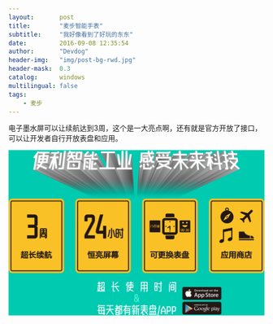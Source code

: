 ```yaml
---
layout:       post
title:        "麦步智能手表"
subtitle:     "我好像看到了好玩的东东"
date:         2016-09-08 12:35:54
author:       "Devdog"
header-img:   "img/post-bg-rwd.jpg"
header-mask:  0.3
catalog:      windows
multilingual: false
tags:
    - 麦步
---
```



电子墨水屏可以让续航达到3周，这个是一大亮点啊，还有就是官方开放了接口，可以让开发者自行开放表盘和应用。

![MaibuWatch](/img/in-post/20160908/20160908-maibu-watch.png)


